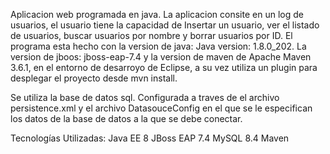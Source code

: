 Aplicacion web programada en java. La aplicacion consite en un log de usuarios, el usuario tiene la capacidad de Insertar un usuario, ver el listado de usuarios, buscar usuarios por nombre y borrar usuarios por ID. El programa esta hecho con la version de java: Java version: 1.8.0_202. La version de jboos: jboss-eap-7.4 y la version de maven de Apache Maven 3.6.1, en el entorno de desarroyo de Eclipse, a su vez utiliza un plugin para desplegar el proyecto desde mvn install.

Se utiliza la base de datos sql. Configurada a traves de el archivo persistence.xml y el archivo DatasouceConfig en el que se le especifican los datos de la base de datos a la que se debe conectar.

Tecnologías Utilizadas:
Java EE 8
JBoss EAP 7.4
MySQL 8.4
Maven

